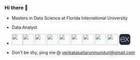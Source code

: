 ### Hi there 👋

<!--
**Tarun-1999M/Tarun-1999M** is a ✨ _special_ ✨ repository because its `README.md` (this file) appears on your GitHub profile.

Here are some ideas to get you started:

- 🔭 I’m currently working on ...
- 🌱 I’m currently learning ...
- 👯 I’m looking to collaborate on ...
- 🤔 I’m looking for help with ...
- 💬 Ask me about ...
- 📫 How to reach me: ...
- 😄 Pronouns: ...
- ⚡ Fun fact: ...
-->


- Masters in Data Science at Florida International University
- Data Analyst
  
- <img src="https://github.com/Tarun-1999M/Tarun-1999M/assets/153797175/e7ea6b66-2277-4c8b-a4a3-dc6e9040ac00" height="36" width="36"><img src="https://github.com/Tarun-1999M/Tarun-1999M/assets/153797175/5ccedb46-d7d2-46a6-84f9-d5b8b43d6944" height="36" width="36">  <img src="https://github.com/Tarun-1999M/Tarun-1999M/assets/153797175/74a36f38-6c1d-479a-8384-160e17d13cd2" height="36" width="36"> <img src="https://github.com/Tarun-1999M/Tarun-1999M/assets/153797175/26c01d6d-3be1-4aa5-83c5-7b92209002b2" height="36" width="36"> <img src="https://github.com/Tarun-1999M/Tarun-1999M/assets/153797175/fc6d7ba7-2b15-4beb-b9a0-f647eca74e60" height="36" width="36"> <img src="https://github.com/Tarun-1999M/Tarun-1999M/assets/153797175/bfe41105-1cf9-471b-8f23-e5b70c890b30" height="36" width="36"> <img src="https://github.com/Tarun-1999M/Tarun-1999M/assets/153797175/c7362882-5806-4b4d-8109-764732ceeef0" height="36" width="36"> <img src="https://github.com/Tarun-1999M/Tarun-1999M/assets/153797175/848cc3c3-ac39-45b8-b591-bb91f08b2009" height="36" width="36"> <img src="https://github.com/Tarun-1999M/Tarun-1999M/assets/153797175/a22b5965-b397-404b-b9fe-6bd9e6c1c749" height="36" width="36"> <img src="https://github.com/tandpfun/skill-icons/blob/main/icons/ExpressJS-Dark.svg" height="36" width="36">


- Don't be shy, ping me @ venkatasaitarunmunduri@gmail.com






